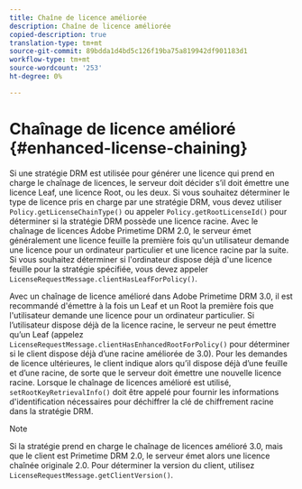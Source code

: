 ```yaml
---
title: Chaîne de licence améliorée
description: Chaîne de licence améliorée
copied-description: true
translation-type: tm+mt
source-git-commit: 89bdda1d4bd5c126f19ba75a819942df901183d1
workflow-type: tm+mt
source-wordcount: '253'
ht-degree: 0%

---
```



# Chaînage de licence amélioré {#enhanced-license-chaining}

Si une stratégie DRM est utilisée pour générer une licence qui prend en charge le chaînage de licences, le serveur doit décider s’il doit émettre une licence Leaf, une licence Root, ou les deux. Si vous souhaitez déterminer le type de licence pris en charge par une stratégie DRM, vous devez utiliser `Policy.getLicenseChainType()` ou appeler `Policy.getRootLicenseId()` pour déterminer si la stratégie DRM possède une licence racine. Avec le chaînage de licences Adobe Primetime DRM 2.0, le serveur émet généralement une licence feuille la première fois qu&#39;un utilisateur demande une licence pour un ordinateur particulier et une licence racine par la suite. Si vous souhaitez déterminer si l&#39;ordinateur dispose déjà d&#39;une licence feuille pour la stratégie spécifiée, vous devez appeler `LicenseRequestMessage.clientHasLeafForPolicy()`.

Avec un chaînage de licence amélioré dans Adobe Primetime DRM 3.0, il est recommandé d&#39;émettre à la fois un Leaf et un Root la première fois que l&#39;utilisateur demande une licence pour un ordinateur particulier. Si l’utilisateur dispose déjà de la licence racine, le serveur ne peut émettre qu’un Leaf (appelez `LicenseRequestMessage.clientHasEnhancedRootForPolicy()` pour déterminer si le client dispose déjà d’une racine améliorée de 3.0). Pour les demandes de licence ultérieures, le client indique alors qu’il dispose déjà d’une feuille et d’une racine, de sorte que le serveur doit émettre une nouvelle licence racine. Lorsque le chaînage de licences amélioré est utilisé, `setRootKeyRetrievalInfo()` doit être appelé pour fournir les informations d&#39;identification nécessaires pour déchiffrer la clé de chiffrement racine dans la stratégie DRM.

>[!NOTE]
>
>Si la stratégie prend en charge le chaînage de licences amélioré 3.0, mais que le client est Primetime DRM 2.0, le serveur émet alors une licence chaînée originale 2.0. Pour déterminer la version du client, utilisez `LicenseRequestMessage.getClientVersion()`.

